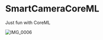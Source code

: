 # SmartCameraCoreML
Just fun with CoreML

![IMG_0006](https://user-images.githubusercontent.com/47549414/139585224-1c91c547-35f8-437c-b101-1b3b60867c8e.PNG)
